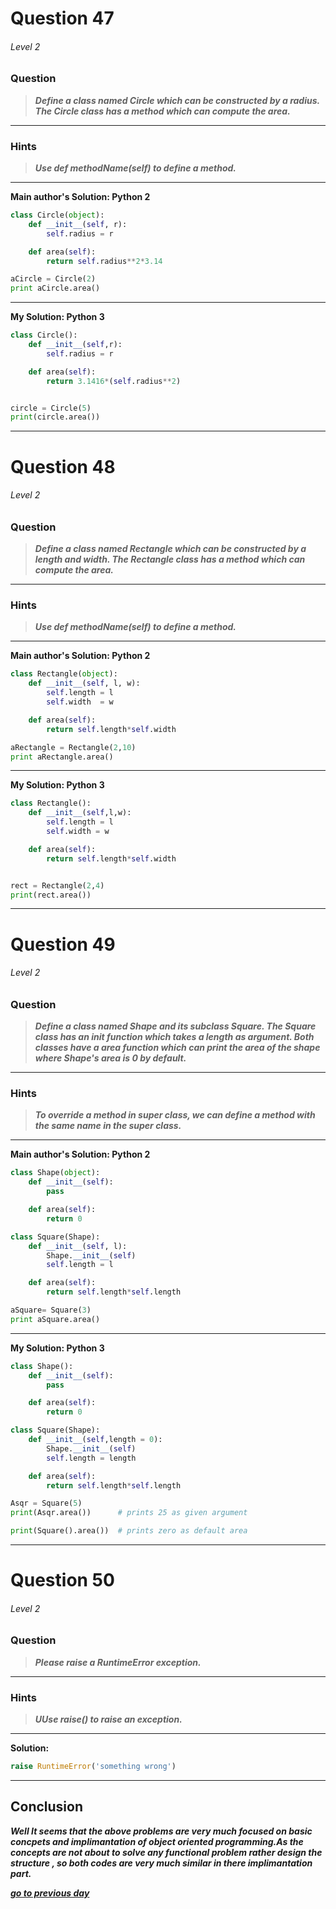 
# Question 47
###### Level 2


### Question

> ***Define a class named Circle which can be constructed by a radius. The Circle class has a method which can compute the area.***

----------------------
### Hints
> ***Use def methodName(self) to define a method.***

---------------------

**Main author's Solution: Python 2**
```python
class Circle(object):
    def __init__(self, r):
        self.radius = r

    def area(self):
        return self.radius**2*3.14

aCircle = Circle(2)
print aCircle.area()
```
----------------
**My Solution: Python 3**
```python
class Circle():
    def __init__(self,r):
        self.radius = r

    def area(self):
        return 3.1416*(self.radius**2)


circle = Circle(5)
print(circle.area())
```
----------------

# Question 48
###### Level 2

### Question

> ***Define a class named Rectangle which can be constructed by a length and width. The Rectangle class has a method which can compute the area.***

----------------------
### Hints 
> ***Use def methodName(self) to define a method.***

----

**Main author's Solution: Python 2**
```python
class Rectangle(object):
    def __init__(self, l, w):
        self.length = l
        self.width  = w

    def area(self):
        return self.length*self.width

aRectangle = Rectangle(2,10)
print aRectangle.area()

```
----------------
**My Solution: Python 3**
```python
class Rectangle():
    def __init__(self,l,w):
        self.length = l
        self.width = w

    def area(self):
        return self.length*self.width


rect = Rectangle(2,4)
print(rect.area())

```
----------------

# Question 49
###### Level 2

### **Question**

> ***Define a class named Shape and its subclass Square. The Square class has an init function which takes a length as argument. Both classes have a area function which can print the area of the shape where Shape's area is 0 by default.***

----------------------
### Hints 
> ***To override a method in super class, we can define a method with the same name in the super class.***


----------------------

**Main author's Solution: Python 2**
```python
class Shape(object):
    def __init__(self):
        pass

    def area(self):
        return 0

class Square(Shape):
    def __init__(self, l):
        Shape.__init__(self)
        self.length = l

    def area(self):
        return self.length*self.length

aSquare= Square(3)
print aSquare.area()
```
----------------
**My Solution: Python 3**
```python
class Shape():
    def __init__(self):
        pass

    def area(self):
        return 0

class Square(Shape):
    def __init__(self,length = 0):
        Shape.__init__(self)
        self.length = length

    def area(self):
        return self.length*self.length

Asqr = Square(5)
print(Asqr.area())      # prints 25 as given argument

print(Square().area())  # prints zero as default area
```
---------------------



# Question 50
###### Level 2


### Question

> ***Please raise a RuntimeError exception.***

----------------------
### Hints
> ***UUse raise() to raise an exception.***

-----------


**Solution:**
```python
raise RuntimeError('something wrong')
```

----------------



## Conclusion

***Well It seems that the above problems are very much focused on basic concpets and implimantation of object oriented programming.As the concepts are not about to solve any functional problem rather design the structure , so both codes are very much similar in there implimantation part.***

[***go to previous day***](https://github.com/darkprinx/100-plus-Python-programming-exercises-extended/blob/master/Status/Day_12.md "Day 12")

